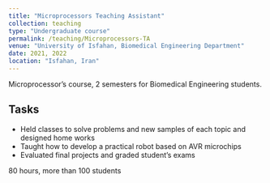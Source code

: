 ```yaml
---
title: "Microprocessors Teaching Assistant"
collection: teaching
type: "Undergraduate course"
permalink: /teaching/Microprocessors-TA
venue: "University of Isfahan, Biomedical Engineering Department"
date: 2021, 2022
location: "Isfahan, Iran"
---
```


Microprocessor’s course, 2 semesters for Biomedical Engineering students.

## Tasks


* Held classes to solve problems and new samples of each topic and designed home works
* Taught how to develop a practical robot based on AVR microchips 
* Evaluated final projects and graded student’s exams

80 hours, more than 100 students


